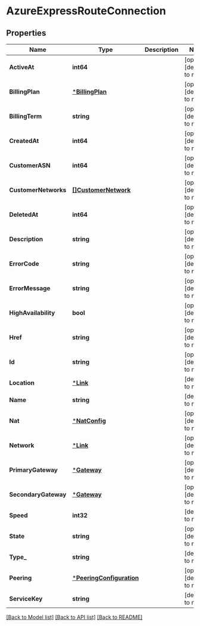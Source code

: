 # AzureExpressRouteConnection

## Properties
Name | Type | Description | Notes
------------ | ------------- | ------------- | -------------
**ActiveAt** | **int64** |  | [optional] [default to null]
**BillingPlan** | [***BillingPlan**](BillingPlan.md) |  | [optional] [default to null]
**BillingTerm** | **string** |  | [optional] [default to null]
**CreatedAt** | **int64** |  | [optional] [default to null]
**CustomerASN** | **int64** |  | [optional] [default to null]
**CustomerNetworks** | [**[]CustomerNetwork**](CustomerNetwork.md) |  | [optional] [default to null]
**DeletedAt** | **int64** |  | [optional] [default to null]
**Description** | **string** |  | [optional] [default to null]
**ErrorCode** | **string** |  | [optional] [default to null]
**ErrorMessage** | **string** |  | [optional] [default to null]
**HighAvailability** | **bool** |  | [optional] [default to null]
**Href** | **string** |  | [optional] [default to null]
**Id** | **string** |  | [optional] [default to null]
**Location** | [***Link**](Link.md) |  | [default to null]
**Name** | **string** |  | [default to null]
**Nat** | [***NatConfig**](NATConfig.md) |  | [optional] [default to null]
**Network** | [***Link**](Link.md) |  | [optional] [default to null]
**PrimaryGateway** | [***Gateway**](Gateway.md) |  | [optional] [default to null]
**SecondaryGateway** | [***Gateway**](Gateway.md) |  | [optional] [default to null]
**Speed** | **int32** |  | [default to null]
**State** | **string** |  | [optional] [default to null]
**Type_** | **string** |  | [default to null]
**Peering** | [***PeeringConfiguration**](PeeringConfiguration.md) |  | [optional] [default to null]
**ServiceKey** | **string** |  | [default to null]

[[Back to Model list]](../README.md#documentation-for-models) [[Back to API list]](../README.md#documentation-for-api-endpoints) [[Back to README]](../README.md)


